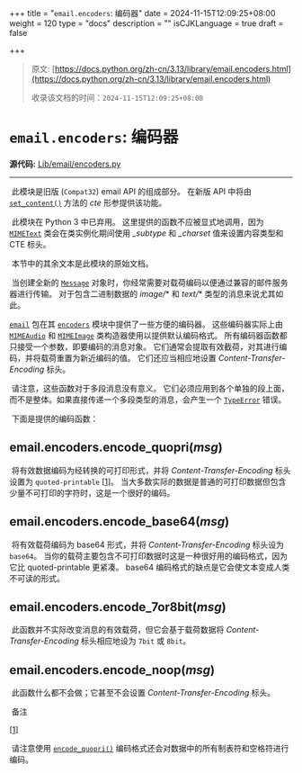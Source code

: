 +++
title = "`email.encoders`: 编码器"
date = 2024-11-15T12:09:25+08:00
weight = 120
type = "docs"
description = ""
isCJKLanguage = true
draft = false

+++

> 原文: [https://docs.python.org/zh-cn/3.13/library/email.encoders.html](https://docs.python.org/zh-cn/3.13/library/email.encoders.html)
>
> 收录该文档的时间：`2024-11-15T12:09:25+08:00`

# `email.encoders`: 编码器

**源代码:** [Lib/email/encoders.py](https://github.com/python/cpython/tree/3.13/Lib/email/encoders.py)

------

​	此模块是旧版 (`Compat32`) email API 的组成部分。 在新版 API 中将由 [`set_content()`](https://docs.python.org/zh-cn/3.13/library/email.message.html#email.message.EmailMessage.set_content) 方法的 *cte* 形参提供该功能。

​	此模块在 Python 3 中已弃用。 这里提供的函数不应被显式地调用，因为 [`MIMEText`](https://docs.python.org/zh-cn/3.13/library/email.mime.html#email.mime.text.MIMEText) 类会在类实例化期间使用 *_subtype* 和 *_charset* 值来设置内容类型和 CTE 标头。

​	本节中的其余文本是此模块的原始文档。

​	当创建全新的 [`Message`](https://docs.python.org/zh-cn/3.13/library/email.compat32-message.html#email.message.Message) 对象时，你经常需要对载荷编码以便通过兼容的邮件服务器进行传输。 对于包含二进制数据的 *image/** 和 *text/** 类型的消息来说尤其如此。

[`email`](https://docs.python.org/zh-cn/3.13/library/email.html#module-email) 包在其 [`encoders`](https://docs.python.org/zh-cn/3.13/library/email.encoders.html#module-email.encoders) 模块中提供了一些方便的编码器。 这些编码器实际上由 [`MIMEAudio`](https://docs.python.org/zh-cn/3.13/library/email.mime.html#email.mime.audio.MIMEAudio) 和 [`MIMEImage`](https://docs.python.org/zh-cn/3.13/library/email.mime.html#email.mime.image.MIMEImage) 类构造器使用以提供默认编码格式。 所有编码器函数都只接受一个参数，即要编码的消息对象。 它们通常会提取有效截荷，对其进行编码，并将载荷重置为新近编码的值。 它们还应当相应地设置 *Content-Transfer-Encoding* 标头。

​	请注意，这些函数对于多段消息没有意义。 它们必须应用到各个单独的段上面，而不是整体。如果直接传递一个多段类型的消息，会产生一个 [`TypeError`](https://docs.python.org/zh-cn/3.13/library/exceptions.html#TypeError) 错误。

​	下面是提供的编码函数：

## email.encoders.**encode_quopri**(*msg*)

​	将有效数据编码为经转换的可打印形式，并将 *Content-Transfer-Encoding* 标头设置为 `quoted-printable` [[1\]](https://docs.python.org/zh-cn/3.13/library/email.encoders.html#id2)。 当大多数实际的数据是普通的可打印数据但包含少量不可打印的字符时，这是一个很好的编码。

## email.encoders.**encode_base64**(*msg*)

​	将有效载荷编码为 base64 形式，并将 *Content-Transfer-Encoding* 标头设为 `base64`。 当你的载荷主要包含不可打印数据时这是一种很好用的编码格式，因为它比 quoted-printable 更紧凑。 base64 编码格式的缺点是它会使文本变成人类不可读的形式。

## email.encoders.**encode_7or8bit**(*msg*)

​	此函数并不实际改变消息的有效载荷，但它会基于载荷数据将 *Content-Transfer-Encoding* 标头相应地设为 `7bit` 或 `8bit`。

## email.encoders.**encode_noop**(*msg*)

​	此函数什么都不会做；它甚至不会设置 *Content-Transfer-Encoding* 标头。

​	备注

[[1](https://docs.python.org/zh-cn/3.13/library/email.encoders.html#id1)]

​	请注意使用 [`encode_quopri()`](https://docs.python.org/zh-cn/3.13/library/email.encoders.html#email.encoders.encode_quopri) 编码格式还会对数据中的所有制表符和空格符进行编码。